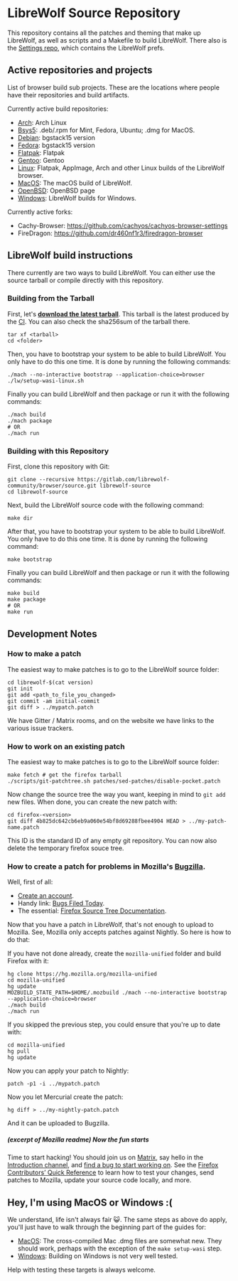 # LibreWolf Source Repository

This repository contains all the patches and theming that make up LibreWolf, as well as scripts and a Makefile to build LibreWolf. There also is the [Settings repo](https://gitlab.com/librewolf-community/settings), which contains the LibreWolf prefs.

## Active repositories and projects

List of browser build sub projects. These are the locations where people have their repositories and build artifacts.

Currently active build repositories:
* [Arch](https://gitlab.com/librewolf-community/browser/arch): Arch Linux
* [Bsys5](https://gitlab.com/librewolf-community/browser/bsys5): .deb/.rpm for Mint, Fedora, Ubuntu; .dmg for MacOS.
* [Debian](https://gitlab.com/librewolf-community/browser/debian): bgstack15 version
* [Fedora](https://gitlab.com/librewolf-community/browser/fedora): bgstack15 version
* [Flatpak](https://gitlab.com/librewolf-community/browser/flatpak): Flatpak
* [Gentoo](https://gitlab.com/librewolf-community/browser/gentoo): Gentoo
* [Linux](https://gitlab.com/librewolf-community/browser/linux): Flatpak, AppImage, Arch and other Linux builds of the LibreWolf browser.
* [MacOS](https://gitlab.com/librewolf-community/browser/macos): The macOS build of LibreWolf.
* [OpenBSD](https://librewolf.net/installation/openbsd/): OpenBSD page
* [Windows](https://gitlab.com/librewolf-community/browser/windows): LibreWolf builds for Windows.

Currently active forks:
* Cachy-Browser: https://github.com/cachyos/cachyos-browser-settings
* FireDragon: https://github.com/dr460nf1r3/firedragon-browser

## LibreWolf build instructions

There currently are two ways to build LibreWolf. You can either use the source tarball or compile directly with this repository.

### Building from the Tarball

First, let's **[download the latest tarball](https://gitlab.com/librewolf-community/browser/source/-/jobs/artifacts/main/raw/librewolf-99.0.1-4.source.tar.gz?job=Build)**. This tarball is the latest produced by the [CI](https://gitlab.com/librewolf-community/browser/source/-/jobs). You can also check the sha256sum of the tarball there.

```
tar xf <tarball>
cd <folder>
```

Then, you have to bootstrap your system to be able to build LibreWolf. You only have to do this one time. It is done by running the following commands:

```
./mach --no-interactive bootstrap --application-choice=browser
./lw/setup-wasi-linux.sh
```

Finally you can build LibreWolf and then package or run it with the following commands:

```
./mach build
./mach package
# OR
./mach run
```

### Building with this Repository

First, clone this repository with Git:

```
git clone --recursive https://gitlab.com/librewolf-community/browser/source.git librewolf-source
cd librewolf-source
```

Next, build the LibreWolf source code with the following command:

```
make dir
```

After that, you have to bootstrap your system to be able to build LibreWolf. You only have to do this one time. It is done by running the following command:

```
make bootstrap
```

Finally you can build LibreWolf and then package or run it with the following commands:

```
make build
make package
# OR
make run
```

## Development Notes

### How to make a patch

The easiest way to make patches is to go to the LibreWolf source folder:
```
cd librewolf-$(cat version)
git init
git add <path_to_file_you_changed>
git commit -am initial-commit
git diff > ../mypatch.patch
```
We have Gitter / Matrix rooms, and on the website we have links to the various issue trackers.

### How to work on an existing patch

The easiest way to make patches is to go to the LibreWolf source folder:
```
make fetch # get the firefox tarball
./scripts/git-patchtree.sh patches/sed-patches/disable-pocket.patch
```
Now change the source tree the way you want, keeping in mind to `git add` new files. When done, you can create the new patch with:
```
cd firefox-<version>
git diff 4b825dc642cb6eb9a060e54bf8d69288fbee4904 HEAD > ../my-patch-name.patch
```
This ID is the standard ID of any empty git repository. You can now also delete the temporary firefox souce tree.


### How to create a patch for problems in Mozilla's [Bugzilla](https://bugzilla.mozilla.org/).

Well, first of all:

* [Create an account](https://bugzilla.mozilla.org/createaccount.cgi).
* Handy link: [Bugs Filed Today](https://bugzilla.mozilla.org/buglist.cgi?cmdtype=dorem&remaction=run&namedcmd=Bugs%20Filed%20Today&sharer_id=1&list_id=15939480).
* The essential: [Firefox Source Tree Documentation](https://firefox-source-docs.mozilla.org/).

Now that you have a patch in LibreWolf, that's not enough to upload to Mozilla. See, Mozilla only accepts patches against Nightly. So here is how to do that:

If you have not done already, create the `mozilla-unified` folder and build Firefox with it:
```
hg clone https://hg.mozilla.org/mozilla-unified
cd mozilla-unified
hg update
MOZBUILD_STATE_PATH=$HOME/.mozbuild ./mach --no-interactive bootstrap --application-choice=browser
./mach build
./mach run
```
If you skipped the previous step, you could ensure that you're up to date with:
```
cd mozilla-unified
hg pull
hg update
```
Now you can apply your patch to Nightly:
```
patch -p1 -i ../mypatch.patch
```
Now you let Mercurial create the patch:
```
hg diff > ../my-nightly-patch.patch
```
And it can be uploaded to Bugzilla.

##### *(excerpt of Mozilla readme)* Now the fun starts

Time to start hacking! You should join us on [Matrix](https://chat.mozilla.org/), say hello in the [Introduction channel](https://chat.mozilla.org/#/room/#introduction:mozilla.org), and [find a bug to start working on](https://codetribute.mozilla.org/). See the [Firefox Contributors’ Quick Reference](https://firefox-source-docs.mozilla.org/contributing/contribution_quickref.html#firefox-contributors-quick-reference) to learn how to test your changes, send patches to Mozilla, update your source code locally, and more.

## Hey, I'm using MacOS or Windows :(
We understand, life isn't always fair 😺. The same steps as above do apply, you'll just have to walk through the beginning part of the guides for:
* [MacOS](https://firefox-source-docs.mozilla.org/setup/macos_build.html): The cross-compiled Mac .dmg files are somewhat new. They should work, perhaps with the exception of the `make setup-wasi` step.
* [Windows](https://firefox-source-docs.mozilla.org/setup/windows_build.html): Building on Windows is not very well tested.

Help with testing these targets is always welcome.
